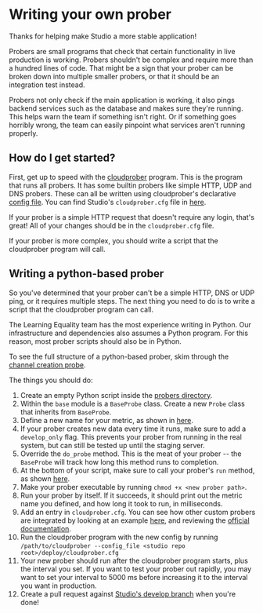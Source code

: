 # Writing your own prober

Thanks for helping make Studio a more stable application!

Probers are small programs that check that certain functionality in live
production is working. Probers shouldn't be complex and require more than a
hundred lines of code. That might be a sign that your prober can be broken down
into multiple smaller probers, or that it should be an integration test instead.

Probers not only check if the main application is working, it also pings backend
services such as the database and makes sure they're running. This helps warn
the team if something isn't right. Or if something goes horribly wrong, the team can
easily pinpoint what services aren't running properly.

## How do I get started?

First, get up to speed with the [cloudprober](https://cloudprober.org/) program.
This is the program that runs all probers. It has some builtin probers like
simple HTTP, UDP and DNS probers. These can all be written using cloudprober's
declarative [config
file](https://cloudprober.org/getting-started/#configuration). You can find
Studio's `cloudprober.cfg` file in
[here](https://github.com/learningequality/studio/blob/develop/deploy/secretmanage).

If your prober is a simple HTTP request that doesn't require any login, that's
great! All of your changes should be in the `cloudprober.cfg` file.

If your prober is more complex, you should write a script that the cloudprober
program will call.

## Writing a python-based prober

So you've determined that your prober can't be a simple HTTP, DNS or UDP ping,
or it requires multiple steps. The next thing you need to do is to write a
script that the cloudprober program can call.

The Learning Equality team has the most experience writing in Python. Our
infrastructure and dependencies also assumes a Python program. For this reason,
most prober scripts should also be in Python.

To see the full structure of a python-based prober, skim through the [channel
creation
probe](https://github.com/learningequality/studio/blob/develop/deploy/probers/channel_creation_probe.py).

The things you should do:
1. Create an empty Python script inside the [probers directory](https://github.com/learningequality/studio/tree/develop/deploy/probers).
2. Within the `base` module is a `BaseProbe` class. Create a new `Probe` class that inherits from `BaseProbe`.
3. Define a new name for your metric, as shown in [here](https://github.com/learningequality/studio/blob/develop/deploy/probers/channel_creation_probe.py#L9).
4. If your prober creates new data every time it runs, make sure to add a
   `develop_only` flag. This prevents your prober from running in the real
   system, but can still be tested up until the staging server.
5. Override the `do_probe` method. This is the meat of your prober -- the
   `BaseProbe` will track how long this method runs to completion.
6. At the bottom of your script, make sure to call your prober's `run` method,
   as shown
   [here](https://github.com/learningequality/studio/blob/develop/deploy/probers/channel_creation_probe.py#L28-L29).
7. Make your prober executable by running `chmod +x <new prober path>`.
8. Run your prober by itself. If it succeeds, it should print out the metric
name you defined, and how long it took to run, in milliseconds.
9. Add an entry in `cloudprober.cfg`. You can see how other custom probers are
   integrated by looking at an example
   [here](https://github.com/learningequality/studio/blob/develop/deploy/cloudprober.cfg),
   and reviewing the [official documentation](https://cloudprober.org/how-to/external-probe/).
10. Run the cloudprober program with the new config by running `/path/to/cloudprober --config_file <studio repo root>/deploy/cloudprober.cfg`
11. Your new prober should run after the cloudprober program starts, plus the
    interval you set. If you want to test your prober out rapidly, you may want
    to set your interval to 5000 ms before increasing it to the interval you want in production.
12. Create a pull request against [Studio's develop branch](https://github.com/learningequality/studio) when you're done!
   
